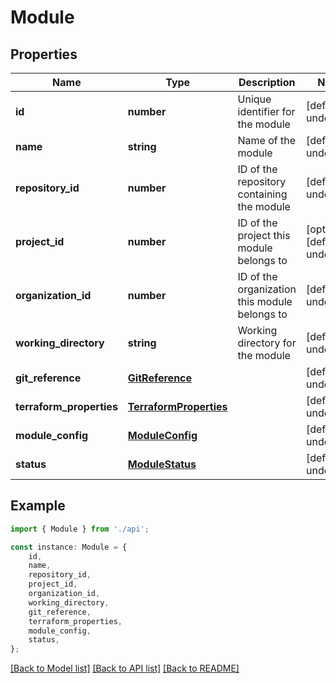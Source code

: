 # Module


## Properties

Name | Type | Description | Notes
------------ | ------------- | ------------- | -------------
**id** | **number** | Unique identifier for the module | [default to undefined]
**name** | **string** | Name of the module | [default to undefined]
**repository_id** | **number** | ID of the repository containing the module | [default to undefined]
**project_id** | **number** | ID of the project this module belongs to | [optional] [default to undefined]
**organization_id** | **number** | ID of the organization this module belongs to | [default to undefined]
**working_directory** | **string** | Working directory for the module | [default to undefined]
**git_reference** | [**GitReference**](GitReference.md) |  | [default to undefined]
**terraform_properties** | [**TerraformProperties**](TerraformProperties.md) |  | [default to undefined]
**module_config** | [**ModuleConfig**](ModuleConfig.md) |  | [default to undefined]
**status** | [**ModuleStatus**](ModuleStatus.md) |  | [default to undefined]

## Example

```typescript
import { Module } from './api';

const instance: Module = {
    id,
    name,
    repository_id,
    project_id,
    organization_id,
    working_directory,
    git_reference,
    terraform_properties,
    module_config,
    status,
};
```

[[Back to Model list]](../README.md#documentation-for-models) [[Back to API list]](../README.md#documentation-for-api-endpoints) [[Back to README]](../README.md)
